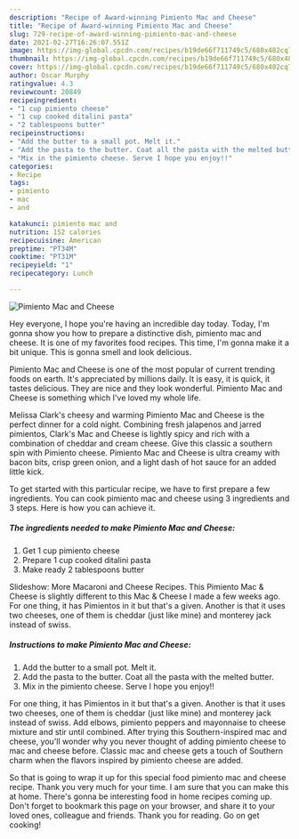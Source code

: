 ```yaml
---
description: "Recipe of Award-winning Pimiento Mac and Cheese"
title: "Recipe of Award-winning Pimiento Mac and Cheese"
slug: 729-recipe-of-award-winning-pimiento-mac-and-cheese
date: 2021-02-27T16:26:07.551Z
image: https://img-global.cpcdn.com/recipes/b19de66f711749c5/680x482cq70/pimiento-mac-and-cheese-recipe-main-photo.jpg
thumbnail: https://img-global.cpcdn.com/recipes/b19de66f711749c5/680x482cq70/pimiento-mac-and-cheese-recipe-main-photo.jpg
cover: https://img-global.cpcdn.com/recipes/b19de66f711749c5/680x482cq70/pimiento-mac-and-cheese-recipe-main-photo.jpg
author: Oscar Murphy
ratingvalue: 4.3
reviewcount: 20849
recipeingredient:
- "1 cup pimiento cheese"
- "1 cup cooked ditalini pasta"
- "2 tablespoons butter"
recipeinstructions:
- "Add the butter to a small pot. Melt it."
- "Add the pasta to the butter. Coat all the pasta with the melted butter."
- "Mix in the pimiento cheese. Serve I hope you enjoy!!"
categories:
- Recipe
tags:
- pimiento
- mac
- and

katakunci: pimiento mac and 
nutrition: 152 calories
recipecuisine: American
preptime: "PT34M"
cooktime: "PT31M"
recipeyield: "1"
recipecategory: Lunch

---
```



![Pimiento Mac and Cheese](https://img-global.cpcdn.com/recipes/b19de66f711749c5/680x482cq70/pimiento-mac-and-cheese-recipe-main-photo.jpg)

Hey everyone, I hope you're having an incredible day today. Today, I'm gonna show you how to prepare a distinctive dish, pimiento mac and cheese. It is one of my favorites food recipes. This time, I'm gonna make it a bit unique. This is gonna smell and look delicious.

Pimiento Mac and Cheese is one of the most popular of current trending foods on earth. It's appreciated by millions daily. It is easy, it is quick, it tastes delicious. They are nice and they look wonderful. Pimiento Mac and Cheese is something which I've loved my whole life.

Melissa Clark&#39;s cheesy and warming Pimiento Mac and Cheese is the perfect dinner for a cold night. Combining fresh jalapenos and jarred pimientos, Clark&#39;s Mac and Cheese is lightly spicy and rich with a combination of cheddar and cream cheese. Give this classic a southern spin with Pimiento cheese. Pimiento Mac and Cheese is ultra creamy with bacon bits, crisp green onion, and a light dash of hot sauce for an added little kick.


To get started with this particular recipe, we have to first prepare a few ingredients. You can cook pimiento mac and cheese using 3 ingredients and 3 steps. Here is how you can achieve it.

<!--inarticleads1-->

##### The ingredients needed to make Pimiento Mac and Cheese:

1. Get 1 cup pimiento cheese
1. Prepare 1 cup cooked ditalini pasta
1. Make ready 2 tablespoons butter


Slideshow: More Macaroni and Cheese Recipes. This Pimiento Mac &amp; Cheese is slightly different to this Mac &amp; Cheese I made a few weeks ago. For one thing, it has Pimientos in it but that&#39;s a given. Another is that it uses two cheeses, one of them is cheddar (just like mine) and monterey jack instead of swiss. 

<!--inarticleads2-->

##### Instructions to make Pimiento Mac and Cheese:

1. Add the butter to a small pot. Melt it.
1. Add the pasta to the butter. Coat all the pasta with the melted butter.
1. Mix in the pimiento cheese. Serve I hope you enjoy!!


For one thing, it has Pimientos in it but that&#39;s a given. Another is that it uses two cheeses, one of them is cheddar (just like mine) and monterey jack instead of swiss. Add elbows, pimiento peppers and mayonnaise to cheese mixture and stir until combined. After trying this Southern-inspired mac and cheese, you&#39;ll wonder why you never thought of adding pimiento cheese to mac and cheese before. Classic mac and cheese gets a touch of Southern charm when the flavors inspired by pimiento cheese are added. 

So that is going to wrap it up for this special food pimiento mac and cheese recipe. Thank you very much for your time. I am sure that you can make this at home. There's gonna be interesting food in home recipes coming up. Don't forget to bookmark this page on your browser, and share it to your loved ones, colleague and friends. Thank you for reading. Go on get cooking!
